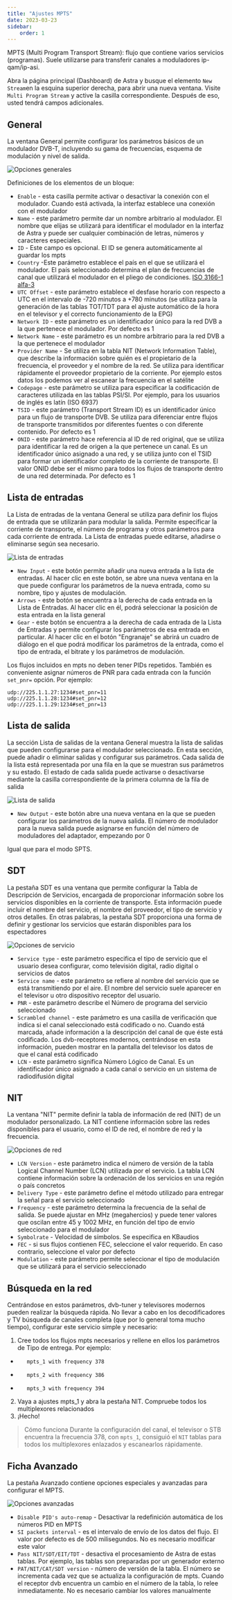 ```yaml
---
title: "Ajustes MPTS"
date: 2023-03-23
sidebar:
    order: 1
---
```


MPTS (Multi Program Transport Stream): flujo que contiene varios servicios (programas). Suele utilizarse para transferir canales a moduladores ip-qam/ip-asi.

Abra la página principal (Dashboard) de Astra y busque el elemento `New Stream`en la esquina superior derecha, para abrir una nueva ventana. Visite `Multi Program Stream` y active la casilla correspondiente. Después de eso, usted tendrá campos adicionales.

## General[](https://help.cesbo.com/astra/delivery/broadcasting/mpts-settings#general)

La ventana General permite configurar los parámetros básicos de un modulador DVB-T, incluyendo su gama de frecuencias, esquema de modulación y nivel de salida.

![Opciones generales](https://cdn.cesbo.com/help/astra/delivery/broadcasting/mpts/general.png)

Definiciones de los elementos de un bloque:

- `Enable` - esta casilla permite activar o desactivar la conexión con el modulador. Cuando está activada, la interfaz establece una conexión con el modulador
- `Name` - este parámetro permite dar un nombre arbitrario al modulador. El nombre que elijas se utilizará para identificar el modulador en la interfaz de Astra y puede ser cualquier combinación de letras, números y caracteres especiales.
- `ID` - Este campo es opcional. El ID se genera automáticamente al guardar los mpts
- `Country` -Este parámetro establece el país en el que se utilizará el modulador. El país seleccionado determina el plan de frecuencias de canal que utilizará el modulador en el pliego de condiciones. [ISO 3166-1 alfa-3](https://en.wikipedia.org/wiki/ISO_3166-1_alpha-3)
- `UTC Offset` - este parámetro establece el desfase horario con respecto a UTC en el intervalo de -720 minutos a +780 minutos (se utiliza para la generación de las tablas TOT/TDT para el ajuste automático de la hora en el televisor y el correcto funcionamiento de la EPG)
- `Network ID` - este parámetro es un identificador único para la red DVB a la que pertenece el modulador. Por defecto es 1
- `Network Name` - este parámetro es un nombre arbitrario para la red DVB a la que pertenece el modulador
- `Provider Name` - Se utiliza en la tabla NIT (Network Information Table), que describe la información sobre quién es el propietario de la frecuencia, el proveedor y el nombre de la red. Se utiliza para identificar rápidamente el proveedor propietario de la corriente. Por ejemplo estos datos los podemos ver al escanear la frecuencia en el satélite
- `Codepage` - este parámetro se utiliza para especificar la codificación de caracteres utilizada en las tablas PSI/SI. Por ejemplo, para los usuarios de inglés es latín (ISO 6937)
- `TSID` - este parámetro (Transport Stream ID) es un identificador único para un flujo de transporte DVB. Se utiliza para diferenciar entre flujos de transporte transmitidos por diferentes fuentes o con diferente contenido. Por defecto es 1
- `ONID` - este parámetro hace referencia al ID de red original, que se utiliza para identificar la red de origen a la que pertenece un canal. Es un identificador único asignado a una red, y se utiliza junto con el TSID para formar un identificador completo de la corriente de transporte. El valor ONID debe ser el mismo para todos los flujos de transporte dentro de una red determinada. Por defecto es 1

## Lista de entradas[](https://help.cesbo.com/astra/delivery/broadcasting/mpts-settings#input-list)

La Lista de entradas de la ventana General se utiliza para definir los flujos de entrada que se utilizarán para modular la salida. Permite especificar la corriente de transporte, el número de programa y otros parámetros para cada corriente de entrada. La Lista de entradas puede editarse, añadirse o eliminarse según sea necesario.

![Lista de entradas](https://cdn.cesbo.com/help/astra/delivery/broadcasting/mpts/input.png)

- `New Input` - este botón permite añadir una nueva entrada a la lista de entradas. Al hacer clic en este botón, se abre una nueva ventana en la que puede configurar los parámetros de la nueva entrada, como su nombre, tipo y ajustes de modulación.
- `Arrows` - еste botón se encuentra a la derecha de cada entrada en la Lista de Entradas. Al hacer clic en él, podrá seleccionar la posición de esta entrada en la lista general
- `Gear` - este botón se encuentra a la derecha de cada entrada de la Lista de Entradas y permite configurar los parámetros de esa entrada en particular. Al hacer clic en el botón "Engranaje" se abrirá un cuadro de diálogo en el que podrá modificar los parámetros de la entrada, como el tipo de entrada, el bitrate y los parámetros de modulación.

Los flujos incluidos en mpts no deben tener PIDs repetidos. También es conveniente asignar números de PNR para cada entrada con la función `set_pnr=` opción. Por ejemplo:

```
udp://225.1.1.27:1234#set_pnr=11
udp://225.1.1.28:1234#set_pnr=12
udp://225.1.1.29:1234#set_pnr=13
```

## Lista de salida[](https://help.cesbo.com/astra/delivery/broadcasting/mpts-settings#output-list)

La sección Lista de salidas de la ventana General muestra la lista de salidas que pueden configurarse para el modulador seleccionado. En esta sección, puede añadir o eliminar salidas y configurar sus parámetros. Cada salida de la lista está representada por una fila en la que se muestran sus parámetros y su estado. El estado de cada salida puede activarse o desactivarse mediante la casilla correspondiente de la primera columna de la fila de salida

![Lista de salida](https://cdn.cesbo.com/help/astra/delivery/broadcasting/mpts/output.png)

- `New Output` - este botón abre una nueva ventana en la que se pueden configurar los parámetros de la nueva salida. El número de modulador para la nueva salida puede asignarse en función del número de moduladores del adaptador, empezando por 0

Igual que para el modo SPTS.

## SDT[](https://help.cesbo.com/astra/delivery/broadcasting/mpts-settings#sdt)

La pestaña SDT es una ventana que permite configurar la Tabla de Descripción de Servicios, encargada de proporcionar información sobre los servicios disponibles en la corriente de transporte. Esta información puede incluir el nombre del servicio, el nombre del proveedor, el tipo de servicio y otros detalles. En otras palabras, la pestaña SDT proporciona una forma de definir y gestionar los servicios que estarán disponibles para los espectadores

![Opciones de servicio](https://cdn.cesbo.com/help/astra/delivery/broadcasting/mpts/sdt.png)

- `Service type` - este parámetro especifica el tipo de servicio que el usuario desea configurar, como televisión digital, radio digital o servicios de datos
- `Service name` - este parámetro se refiere al nombre del servicio que se está transmitiendo por el aire. El nombre del servicio suele aparecer en el televisor u otro dispositivo receptor del usuario.
- `PNR` - este parámetro describe el Número de programa del servicio seleccionado
- `Scrambled channel` - este parámetro es una casilla de verificación que indica si el canal seleccionado está codificado o no. Cuando está marcada, añade información a la descripción del canal de que éste está codificado. Los dvb-receptores modernos, centrándose en esta información, pueden mostrar en la pantalla del televisor los datos de que el canal está codificado
- `LCN` - este parámetro significa Número Lógico de Canal. Es un identificador único asignado a cada canal o servicio en un sistema de radiodifusión digital

## NIT[](https://help.cesbo.com/astra/delivery/broadcasting/mpts-settings#nit)

La ventana "NIT" permite definir la tabla de información de red (NIT) de un modulador personalizado. La NIT contiene información sobre las redes disponibles para el usuario, como el ID de red, el nombre de red y la frecuencia.

![Opciones de red](https://cdn.cesbo.com/help/astra/delivery/broadcasting/mpts/nit.png)

- `LCN Version` - este parámetro indica el número de versión de la tabla Logical Channel Number (LCN) utilizada por el servicio. La tabla LCN contiene información sobre la ordenación de los servicios en una región o país concretos
- `Delivery Type` - este parámetro define el método utilizado para entregar la señal para el servicio seleccionado
- `Frequency` - este parámetro determina la frecuencia de la señal de salida. Se puede ajustar en MHz (megahercios) y puede tener valores que oscilan entre 45 y 1002 MHz, en función del tipo de envío seleccionado para el modulador
- `Symbolrate` - Velocidad de símbolos. Se especifica en KBaudios
- `FEC` - si sus flujos contienen FEC, seleccione el valor requerido. En caso contrario, seleccione el valor por defecto
- `Modulation` - este parámetro permite seleccionar el tipo de modulación que se utilizará para el servicio seleccionado

## Búsqueda en la red[](https://help.cesbo.com/astra/delivery/broadcasting/mpts-settings#network-search)

Centrándose en estos parámetros, dvb-tuner y televisores modernos pueden realizar la búsqueda rápida. No llevar a cabo en los decodificadores y TV búsqueda de canales completa (que por lo general toma mucho tiempo), configurar este servicio simple y necesario:

1. Cree todos los flujos mpts necesarios y rellene en ellos los parámetros de Tipo de entrega. Por ejemplo:

- ```
     mpts_1 with frequency 378
    ```
    
- ```
     mpts_2 with frequency 386
    ```
    
- ```
     mpts_3 with frequency 394
    ```
    

2. Vaya a ajustes mpts\_1 y abra la pestaña NIT. Compruebe todos los multiplexores relacionados
3. ¡Hecho!

> Cómo funciona Durante la configuración del canal, el televisor o STB encuentra la frecuencia 378, con `mpts_1`, consiguió el `NIT` tablas para todos los multiplexores enlazados y escanearlos rápidamente.

## Ficha Avanzado[](https://help.cesbo.com/astra/delivery/broadcasting/mpts-settings#advanced-tab)

La pestaña Avanzado contiene opciones especiales y avanzadas para configurar el MPTS.

![Opciones avanzadas](https://cdn.cesbo.com/help/astra/delivery/broadcasting/mpts/advanced.png)

- `Disable PID's auto-remap` - Desactivar la redefinición automática de los números PID en MPTS
- `SI packets interval` - es el intervalo de envío de los datos del flujo. El valor por defecto es de 500 milisegundos. No es necesario modificar este valor
- `Pass NIT/SDT/EIT/TDT` - desactiva el procesamiento de Astra de estas tablas. Por ejemplo, las tablas son preparadas por un generador externo
- `PAT/NIT/CAT/SDT version` - número de versión de la tabla. El número se incrementa cada vez que se actualiza la configuración de mpts. Cuando el receptor dvb encuentra un cambio en el número de la tabla, lo relee inmediatamente. No es necesario cambiar los valores manualmente
